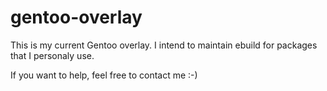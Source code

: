 # gentoo-overlay

This is my current Gentoo overlay. I intend to maintain ebuild for packages
that I personaly use.

If you want to help, feel free to contact me :-)
